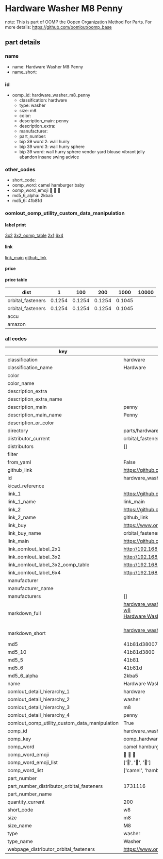 # Hardware Washer M8 Penny  

note: This is part of OOMP the Oopen Organization Method For Parts. For more details: https://github.com/oomlout/oomp_base

##  part details





### name
* name: Hardware Washer M8 Penny
* name_short: 
### id
* oomp_id: hardware_washer_m8_penny
  * classification: hardware
  * type: washer
  * size: m8
  * color: 
  * description_main: penny
  * description_extra: 
  * manufacturer: 
  * part_number: 
  * bip 39 word 2: wall hurry
  * bip 39 word 3: wall hurry sphere
  * bip 39 word: wall hurry sphere vendor yard blouse vibrant jelly abandon insane swing advice

### other_codes
* short_code: 
* oomp_word: camel hamburger baby
* oomp_word_emoji :camel: :hamburger: :baby:
* md5_6_alpha: 2kba5
* md5_6: 41b81d






### oomlout_oomp_utility_custom_data_manipulation
#### label print
[3x2](http://192.168.1.245:1112/?label=oomp%202kba5)
[3x2_oomp_table](http://192.168.1.107:1112/?label=oomp%202kba5)
[2x1](http://192.168.1.242:1112/?label=oomp%202kba5)
[6x4](http://192.168.1.55:1112/?label=oomp%202kba5)    

#### link

[link_main](https://github.com/oomlout/oomlout_oomp_current_version_messy/tree/main/parts/hardware_washer_m8_penny) [github_link](https://github.com/oomlout/oomlout_oomp_part_src/tree/main/parts/hardware_washer_m8_penny)                             

#### price

#### price table
| dist | 1 | 100 | 200 | 1000 | 10000 |
|------|---|-----|-----|------|-------|
| orbital_fasteners | 0.1254 | 0.1254 | 0.1254 | 0.1045 |  |
| orbital_fasteners | 0.1254 | 0.1254 | 0.1254 | 0.1045 |  | 
| accu |  |  |  |  |  | 
| amazon |  |  |  |  |  | 















### all codes 
| key | value |  
| --- | --- |  
| classification | hardware |  
| classification_name | Hardware |  
| color |  |  
| color_name |  |  
| description_extra |  |  
| description_extra_name |  |  
| description_main | penny |  
| description_main_name | Penny |  
| description_or_color |   |  
| directory | parts/hardware_washer_m8_penny |  
| distributor_current | orbital_fasteners |  
| distributors | [] |  
| filter |  |  
| from_yaml | False |  
| github_link | https://github.com/oomlout/oomlout_oomp_part_src/tree/main/parts/hardware_washer_m8_penny |  
| id | hardware_washer_m8_penny |  
| kicad_reference |  |  
| link_1 | https://github.com/oomlout/oomlout_oomp_current_version_messy/tree/main/parts/hardware_washer_m8_penny |  
| link_1_name | link_main |  
| link_2 | https://github.com/oomlout/oomlout_oomp_part_src/tree/main/parts/hardware_washer_m8_penny |  
| link_2_name | github_link |  
| link_buy | https://www.orbitalfasteners.co.uk/products/m8x38x15-penny-washer-steel-galv |  
| link_buy_name | orbital_fasteners |  
| link_main | https://github.com/oomlout/oomlout_oomp_current_version_messy/tree/main/parts/hardware_washer_m8_penny |  
| link_oomlout_label_2x1 | http://192.168.1.242:1112/?label=oomp%202kba5 |  
| link_oomlout_label_3x2 | http://192.168.1.245:1112/?label=oomp%202kba5 |  
| link_oomlout_label_3x2_oomp_table | http://192.168.1.107:1112/?label=oomp%202kba5 |  
| link_oomlout_label_6x4 | http://192.168.1.55:1112/?label=oomp%202kba5 |  
| manufacturer |  |  
| manufacturer_name |  |  
| manufacturers | [] |  
| markdown_full | [hardware_washer_m8_penny](https://github.com/oomlout/oomlout_oomp_current_version_messy/tree/main/parts/hardware_washer_m8_penny)<br>[w8](https://github.com/oomlout/oomlout_oomp_current_version_messy/tree/main/parts/hardware_washer_m8_penny)<br>[Hardware Washer M8 Penny](https://github.com/oomlout/oomlout_oomp_current_version_messy/tree/main/parts/hardware_washer_m8_penny)<br><br> |  
| markdown_short | [hardware_washer_m8_penny](https://github.com/oomlout/oomlout_oomp_current_version_messy/tree/main/parts/hardware_washer_m8_penny)<br><br> |  
| md5 | 41b81d380077de6c60ff6f23a2dbefb5 |  
| md5_10 | 41b81d3800 |  
| md5_5 | 41b81 |  
| md5_6 | 41b81d |  
| md5_6_alpha | 2kba5 |  
| name | Hardware Washer M8 Penny |  
| oomlout_detail_hierarchy_1 | hardware |  
| oomlout_detail_hierarchy_2 | washer |  
| oomlout_detail_hierarchy_3 | m8 |  
| oomlout_detail_hierarchy_4 | penny |  
| oomlout_oomp_utility_custom_data_manipulation | True |  
| oomp_id | hardware_washer_m8_penny |  
| oomp_key | oomp_hardware_washer_m8_penny |  
| oomp_word | camel hamburger baby |  
| oomp_word_emoji | :camel: :hamburger: :baby: |  
| oomp_word_emoji_list | [':camel:', ':hamburger:', ':baby:'] |  
| oomp_word_list | ['camel', 'hamburger', 'baby'] |  
| part_number |  |  
| part_number_distributor_orbital_fasteners | 1731116 |  
| part_number_name |  |  
| quantity_current | 200 |  
| short_code | w8 |  
| size | m8 |  
| size_name | M8 |  
| type | washer |  
| type_name | Washer |  
| webpage_distributor_orbital_fasteners | https://www.orbitalfasteners.co.uk/products/m8x38x15-penny-washer-steel-galv |  
